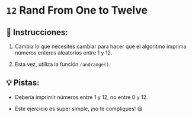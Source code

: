 # `12` Rand From One to Twelve

## 📝 Instrucciones:

1. Cambia lo que necesites cambiar para hacer que el algoritmo imprima números enteros aleatorios entre 1 y 12.

2. Esta vez, utiliza la función `randrange()`.

## 💡 Pistas:

+ Debería imprimir números entre 1 y 12, no entre 0 y 12.

+ Este ejercicio es super simple, ¡no te compliques! 😃
